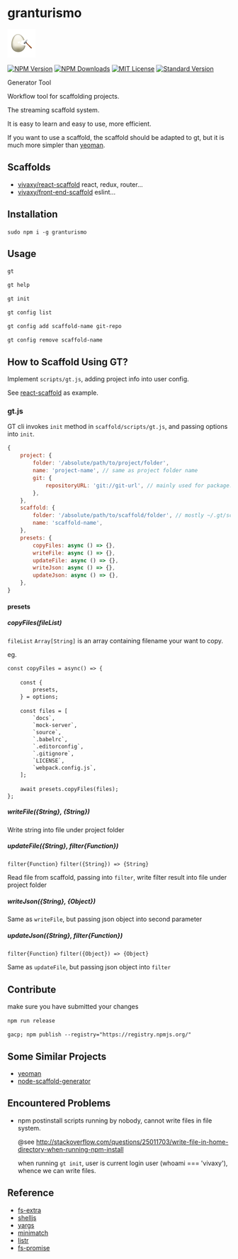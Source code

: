 # granturismo

![GT](./assets/images/gt.png)

[![NPM Version][npm-version-image]][npm-url]
[![NPM Downloads][npm-downloads-image]][npm-url]
[![MIT License][license-image]][license-url]
[![Standard Version][standard-version-image]][standard-version-url]

Generator Tool

Workflow tool for scaffolding projects.

The streaming scaffold system.

It is easy to learn and easy to use, more efficient.

If you want to use a scaffold, the scaffold should be adapted to gt, but it is much more simpler than [yeoman](http://yeoman.io/).

## Scaffolds

- [vivaxy/react-scaffold](https://github.com/vivaxy/react-scaffold) react, redux, router...
- [vivaxy/front-end-scaffold](https://github.com/vivaxy/front-end-scaffold) eslint...

## Installation

`sudo npm i -g granturismo`

## Usage

`gt`

`gt help`

`gt init`

`gt config list`

`gt config add scaffold-name git-repo`

`gt config remove scaffold-name`

## How to Scaffold Using GT?

Implement `scripts/gt.js`, adding project info into user config.

See [react-scaffold](https://github.com/vivaxy/react-scaffold/blob/master/scripts/gt.js) as example.

### gt.js

GT cli invokes `init` method in `scaffold/scripts/gt.js`, and passing options into `init`.

```js
{
    project: {
        folder: '/absolute/path/to/project/folder',
        name: 'project-name', // same as project folder name
        git: {
            repositoryURL: 'git://git-url', // mainly used for package.json repository.url
        },
    },
    scaffold: {
        folder: '/absolute/path/to/scaffold/folder', // mostly ~/.gt/scaffold-name
        name: 'scaffold-name',
    },
    presets: {
        copyFiles: async () => {},
        writeFile: async () => {},
        updateFile: async () => {},
        writeJson: async () => {},
        updateJson: async () => {},
    },
}
```

#### presets

##### copyFiles(fileList)

`fileList` `Array[String]` is an array containing filename your want to copy.

eg.

```
const copyFiles = async() => {

    const {
        presets,
    } = options;

    const files = [
        `docs`,
        `mock-server`,
        `source`,
        `.babelrc`,
        `.editorconfig`,
        `.gitignore`,
        `LICENSE`,
        `webpack.config.js`,
    ];

    await presets.copyFiles(files);
};
```

##### writeFile({String}, {String})

Write string into file under project folder

##### updateFile({String}, filter{Function})

`filter{Function}` `filter({String}) => {String}`

Read file from scaffold, passing into `filter`, write filter result into file under project folder

##### writeJson({String}, {Object})

Same as `writeFile`, but passing json object into second parameter

##### updateJson({String}, filter{Function})

`filter{Function}` `filter({Object}) => {Object}`

Same as `updateFile`, but passing json object into `filter`

## Contribute

make sure you have submitted your changes

`npm run release`

`gacp; npm publish --registry="https://registry.npmjs.org/"`

## Some Similar Projects

- [yeoman](http://yeoman.io/)
- [node-scaffold-generator](https://github.com/kaelzhang/node-scaffold-generator)

## Encountered Problems

- npm postinstall scripts running by nobody, cannot write files in file system.

    @see http://stackoverflow.com/questions/25011703/write-file-in-home-directory-when-running-npm-install
    
    when running `gt init`, user is current login user (whoami === 'vivaxy'), whence we can write files.

## Reference

- [fs-extra](https://github.com/jprichardson/node-fs-extra)
- [shelljs](https://github.com/shelljs/shelljs)
- [yargs](https://github.com/yargs/yargs)
- [minimatch](https://github.com/isaacs/minimatch)
- [listr](https://github.com/SamVerschueren/listr)
- [fs-promise](https://github.com/kevinbeaty/fs-promise)

[npm-version-image]: http://img.shields.io/npm/v/granturismo.svg?style=flat-square
[npm-url]: https://www.npmjs.com/package/granturismo
[npm-downloads-image]: https://img.shields.io/npm/dt/granturismo.svg?style=flat-square
[license-image]: https://img.shields.io/npm/l/granturismo.svg?style=flat-square
[license-url]: LICENSE
[standard-version-image]: https://img.shields.io/badge/release-standard%20version-brightgreen.svg?style=flat-square
[standard-version-url]: https://github.com/conventional-changelog/standard-version
